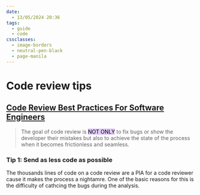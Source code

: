 ```yaml
---
date:
  - 13/05/2024 20:36
tags:
  - guide
  - code
cssclasses:
  - image-borders
  - neutral-pen-black
  - page-manila
---
```

# Code review tips
## [Code Review Best Practices For Software Engineers](https://youtu.be/1Ge__2Yx_XQ?si=RbUolklsx9xqwZ_e)

> The goal of code review is <mark style="background: #D2B3FFA6;">NOT ONLY</mark> to fix bugs or show the developer their mistakes but also to achieve the state of the process when it becomes frictionless and seamless.

### Tip 1: Send as less code as possible
The thousands lines of code on a code review are a PIA for a code reviewer cause it makes the process a nightamre. One of the basic reasons for this is the difficulty of cathcing the bugs during the analysis. 